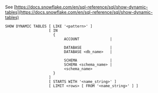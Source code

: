 See [https://docs.snowflake.com/en/sql-reference/sql/show-dynamic-tables](https://docs.snowflake.com/en/sql-reference/sql/show-dynamic-tables)
```
SHOW DYNAMIC TABLES [ LIKE '<pattern>' ]
                    [ IN
                      {
                           ACCOUNT              |

                           DATABASE             |
                           DATABASE <db_name>   |

                           SCHEMA               |
                           SCHEMA <schema_name> |
                           <schema_name>
                      }
                    ]
                    [ STARTS WITH '<name_string>' ]
                    [ LIMIT <rows> [ FROM '<name_string>' ] ]
```
